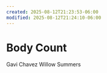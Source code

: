 ```yaml
---
created: 2025-08-12T21:23:53-06:00
modified: 2025-08-12T21:24:10-06:00
---
```


# Body Count

Gavi Chavez
Willow Summers
